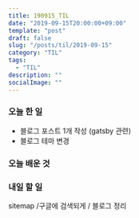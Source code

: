 ```yaml
---
title: 190915_TIL
date: "2019-09-15T20:00:00+09:00"
template: "post"
draft: false
slug: "/posts/til/2019-09-15"
category: "TIL"
tags:
  - "TIL"
description: ""
socialImage: ""
---
```

### 오늘 한 일
- 블로그 포스트 1개 작성 (gatsby 관련)  
- 블로그 테마 변경

### 오늘 배운 것

### 내일 할 일
sitemap /구글에 검색되게 / 블로그 정리